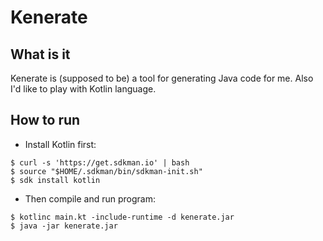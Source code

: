 # Kenerate

## What is it

Kenerate is (supposed to be) a tool for generating Java code for me. Also I'd
like to play with Kotlin language.

## How to run

* Install Kotlin first:

```shell
$ curl -s 'https://get.sdkman.io' | bash
$ source "$HOME/.sdkman/bin/sdkman-init.sh"
$ sdk install kotlin
```

* Then compile and run program:

```
$ kotlinc main.kt -include-runtime -d kenerate.jar
$ java -jar kenerate.jar
```

